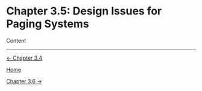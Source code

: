 # Chapter 3.5: Design Issues for Paging Systems

Content

---

[← Chapter 3.4](Chapter%203%20%203d017.md)

[Home](../../AiredDev%20b02d5/Notes%20on%20M%2061e3e.md)

[Chapter 3.6 →](Chapter%203%20%2050f54.md)